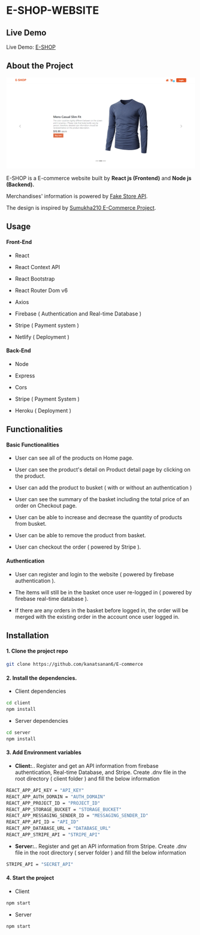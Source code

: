# E-SHOP-WEBSITE

## Live Demo

Live Demo: [E-SHOP](https://e-shop-commerce-app.netlify.app/)

## About the Project

![Home page](https://github.com/kanatsanan6/E-commerce/blob/master/client/public/HomePage.PNG?raw=true)

E-SHOP is a E-commerce website built by **React js (Frontend)** and **Node js (Backend).**

Merchandises' information is powered by [Fake Store API](https://fakestoreapi.com/).

The design is inspired by [Sumukha210 E-Commerce Project](https://github.com/Sumukha210/E-kart-website#redux-hooks).

## Usage

#### Front-End

- React

- React Context API

- React Bootstrap

- React Router Dom v6

- Axios

- Firebase ( Authentication and Real-time Database )

- Stripe ( Payment system )

- Netlify ( Deployment )

#### Back-End

- Node

- Express

- Cors

- Stripe ( Payment System )

- Heroku ( Deployment )

## Functionalities

#### Basic Functionalities

- User can see all of the products on Home page.

- User can see the product's detail on Product detail page by clicking on the product.

- User can add the product to busket ( with or without an authentication )

- User can see the summary of the basket including the total price of an order on Checkout page.

- User can be able to increase and decrease the quantity of products from busket.

- User can be able to remove the product from basket.

- User can checkout the order ( powered by Stripe ).

#### Authentication

- User can register and login to the website ( powered by firebase authentication ).

- The items will still be in the basket once user re-logged in ( powered by firebase real-time database ). 

- If there are any orders in the basket before logged in, the order will be merged with the existing order in the account once user logged in.

## Installation

#### 1. Clone the project repo

```bash
git clone https://github.com/kanatsanan6/E-commerce
```

#### 2. Install the dependencies.

- Client dependencies

```bash
cd client
npm install
```

- Server dependencies

```bash
cd server
npm install
```
#### 3. Add Environment variables

- **Client:**..
Register and get an API information from firebase authentication, Real-time Database, and Stripe.
Create .dnv file in the root directory ( client folder ) and fill the below information

```bash
REACT_APP_API_KEY = "API_KEY"
REACT_APP_AUTH_DOMAIN = "AUTH_DOMAIN"
REACT_APP_PROJECT_ID = "PROJECT_ID"
REACT_APP_STORAGE_BUCKET = "STORAGE_BUCKET"
REACT_APP_MESSAGING_SENDER_ID = "MESSAGING_SENDER_ID"
REACT_APP_API_ID = "API_ID"
REACT_APP_DATABASE_URL = "DATABASE_URL"
REACT_APP_STRIPE_API = "STRIPE_API"
```

- **Server:**..
Register and get an API information from Stripe.
Create .dnv file in the root directory ( server folder ) and fill the below information

```bash
STRIPE_API = "SECRET_API"
```

#### 4. Start the project

- Client

```bash
npm start
```

- Server

```bash
npm start
```
